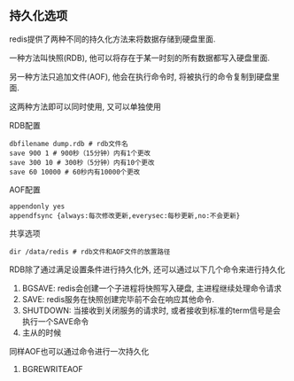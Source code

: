 ## 持久化选项

redis提供了两种不同的持久化方法来将数据存储到硬盘里面.

一种方法叫快照(RDB), 他可以将存在于某一时刻的所有数据都写入硬盘里面.

另一种方法只追加文件(AOF), 他会在执行命令时, 将被执行的命令复制到硬盘里面.

这两种方法即可以同时使用, 又可以单独使用 

RDB配置

```shell
dbfilename dump.rdb # rdb文件名
save 900 1 # 900秒（15分钟）内有1个更改
save 300 10 # 300秒（5分钟）内有10个更改
save 60 10000 # 60秒内有10000个更改
```

AOF配置

```shell
appendonly yes
appendfsync {always:每次修改更新,everysec:每秒更新,no:不会更新}
```

共享选项

```shell
dir /data/redis # rdb文件和AOF文件的放置路径
```

RDB除了通过满足设置条件进行持久化外, 还可以通过以下几个命令来进行持久化

1. BGSAVE: redis会创建一个子进程将快照写入硬盘, 主进程继续处理命令请求
2. SAVE: redis服务在快照创建完毕前不会在响应其他命令.
3. SHUTDOWN:  当接收到关闭服务的请求时, 或者接收到标准的term信号是会执行一个SAVE命令
4. 主从的时候

同样AOF也可以通过命令进行一次持久化

1. BGREWRITEAOF 



